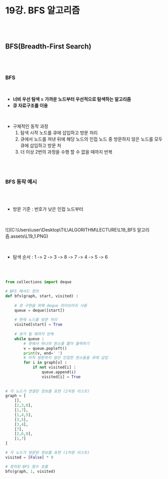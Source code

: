 # 19강. BFS 알고리즘

<br>

<br>

## BFS(Breadth-First Search)

<br>

<br>

### BFS

<br>

- **너비 우선 탐색 = 가까운 노드부터 우선적으로 탐색하는 알고리즘**
- **큐 자료구조를 이용**

<br>

- 구체적인 동작 과정
  1. 탐색 시작 노드를 큐에 삽입하고 방문 처리
  2. 큐에서 노드를 꺼낸 뒤에 해당 노드의 인접 노드 중 방문하지 않은 노드를 모두 큐에 삽입하고 방문 처
  3. 더 이상 2번의 과정을 수행 할 수 없을 때까지 반복

<br>

<br>

### BFS 동작 예시

<br>

<br>

- 방문 기준 : 번호가 낮은 인접 노드부터

<br>

 ![](C:\Users\user\Desktop\TIL\ALGORITHM\LECTURE\L19_BFS 알고리즘.assets\L19_1.PNG)

<br>

- 탐색 순서 : 1 -> 2 -> 3 -> 8 -> 7 -> 4 -> 5 -> 6

<br>

<br>

```python
from collections import deque

# BFS 메서드 정의
def bfs(graph, start, visited) :
    
    # 큐 구현을 위해 deque 라이브러리 사용
    queue = deque([start])
    
    # 현재 노드를 방문 처리
    visited[start] = True
    
    # 큐가 빌 때까지 반복
    while queue :
        # 큐에서 하나의 원소를 뽑아 출력하기
        v = queue.popleft()
        print(v, end=' ')
        # 아직 방문하지 않은 인접한 원소들을 큐에 삽입
        for i in graph[v] :
            if not visited[i] :
                queue.append(i)
                visited[i] = True
            
            
# 각 노드가 연결된 정보를 표현 (2차원 리스트)
graph = [
    [],
    [2,3,8],
    [1,7],
    [1,4,5],
    [3,5],
    [3,4],
    [7],
    [2,6,8],
    [1,7]
]

# 각 노드가 방문된 정보를 표현 (1차원 리스트)
visited = [False] * 9

# 정의된 BFS 함수 호출
bfs(graph, 1, visited)
```

<br>